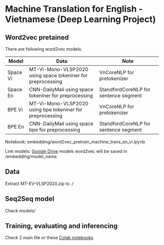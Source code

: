 # Machine Translation for English - Vietnamese (Deep Learning Project)

## Word2vec pretained

There are following word2vec models.

Model | Data | Note
----------- | --------- | -----------
Space Vi | MT-Vi-Mono-VLSP2020 using space tokeniner for preprocessing | VnCoreNLP for pretokenizer
Space En | CNN-DailyMail using space tokeniner for preprocessing | StandfordCoreNLP for sentence segment
BPE Vi | MT-Vi-Mono-VLSP2020 using bpe tokeniner for preprocessing | VnCoreNLP for pretokenizer
BPE En  | CNN-DailyMail using space bpe for preprocessing | StandfordCoreNLP for sentence segment

Notebook: embedding/word2vec_pretrain_machine_trans_en_vi.ipynb

Link models: [Google Drive](https://drive.google.com/drive/folders/1VAZFWtKEeh0NnYsyXntOWFZHI6TqVYfi?usp=sharing)
models word2vec will be saved in /embedding/model_name

## Data

Extract MT-EV-VLSP2020.zip to ./

## Seq2Seq model

Check models/

## Training, evaluating and inferencing

Check 2 main file or these [Colab notebooks](https://drive.google.com/drive/folders/1VAZFWtKEeh0NnYsyXntOWFZHI6TqVYfi?usp=sharing)